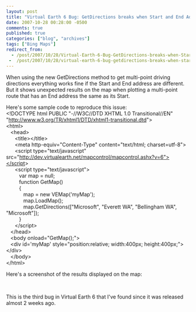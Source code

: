 ```yaml
---
layout: post
title: "Virtual Earth 6 Bug: GetDirections breaks when Start and End Address are the same"
date: 2007-10-28 00:28:00 -0500
comments: true
published: true
categories: ["blog", "archives"]
tags: ["Bing Maps"]
redirect_from: 
  - /post/2007/10/28/Virtual-Earth-6-Bug-GetDirections-breaks-when-Start-and-End-Address-are-the-same
 -  /post/2007/10/28/virtual-earth-6-bug-getdirections-breaks-when-start-and-end-address-are-the-same
---
```

<!-- more -->
<p>
When using the new GetDirections method to get multi-point driving directions everything works fine if the Start and End address are different. But it shows unexpected results on the map when plotting a multi-point route that has&nbsp;an End address the same as its Start.
</p>
<p>
Here&#39;s some sample code to reproduce this issue:<br />
&lt;!DOCTYPE html PUBLIC &quot;-//W3C//DTD XHTML 1.0 Transitional//EN&quot; &quot;<a href="http://www.w3.org/TR/xhtml1/DTD/xhtml1-transitional.dtd">http://www.w3.org/TR/xhtml1/DTD/xhtml1-transitional.dtd</a>&quot;&gt;<br />
&lt;html&gt;<br />
&nbsp;&nbsp; &lt;head&gt;<br />
&nbsp;&nbsp;&nbsp;&nbsp;&nbsp; &lt;title&gt;&lt;/title&gt;<br />
&nbsp;&nbsp;&nbsp;&nbsp;&nbsp; &lt;meta http-equiv=&quot;Content-Type&quot; content=&quot;text/html; charset=utf-8&quot;&gt;<br />
&nbsp;&nbsp;&nbsp;&nbsp;&nbsp; &lt;script type=&quot;text/javascript&quot; src=&quot;<a href="http://dev.virtualearth.net/mapcontrol/mapcontrol.ashx?v=6&quot;&gt;&lt;/script">http://dev.virtualearth.net/mapcontrol/mapcontrol.ashx?v=6&quot;&gt;&lt;/script</a>&gt;<br />
&nbsp;&nbsp;&nbsp;&nbsp;&nbsp; &lt;script type=&quot;text/javascript&quot;&gt;<br />
&nbsp;&nbsp;&nbsp;&nbsp;&nbsp;&nbsp;&nbsp;&nbsp; var map = null;<br />
&nbsp;&nbsp;&nbsp;&nbsp;&nbsp;&nbsp;&nbsp;&nbsp; function GetMap()<br />
&nbsp;&nbsp;&nbsp;&nbsp;&nbsp;&nbsp;&nbsp;&nbsp; {<br />
&nbsp;&nbsp;&nbsp;&nbsp;&nbsp;&nbsp;&nbsp;&nbsp;&nbsp;&nbsp;&nbsp; map = new VEMap(&#39;myMap&#39;);<br />
&nbsp;&nbsp;&nbsp;&nbsp;&nbsp;&nbsp;&nbsp;&nbsp;&nbsp;&nbsp;&nbsp; map.LoadMap();<br />
&nbsp;&nbsp;&nbsp;&nbsp;&nbsp;&nbsp;&nbsp;&nbsp;&nbsp;&nbsp;&nbsp; map.GetDirections([&quot;Microsoft&quot;, &quot;Everett WA&quot;, &quot;Bellingham WA&quot;, &quot;Microsoft&quot;]);<br />
&nbsp;&nbsp;&nbsp;&nbsp;&nbsp;&nbsp;&nbsp;&nbsp; }&nbsp;&nbsp; <br />
&nbsp;&nbsp;&nbsp;&nbsp;&nbsp; &lt;/script&gt;<br />
&nbsp;&nbsp; &lt;/head&gt;<br />
&nbsp;&nbsp; &lt;body onload=&quot;GetMap();&quot;&gt;<br />
&nbsp;&nbsp; &lt;div id=&#39;myMap&#39; style=&quot;position:relative; width:400px; height:400px;&quot;&gt;&lt;/div&gt;<br />
&nbsp;&nbsp; &lt;/body&gt;<br />
&lt;/html&gt;
</p>
<p>
Here&#39;s a screenshot of the results displayed on the map:
</p>
<p>
&nbsp;
<img src="/images/postsVE6Bug_MultiPointDirections.png" alt="" />
</p>
<p>
This is the third bug in Virtual Earth 6 that I&#39;ve found since it was released almost 2 weeks ago.
</p>
